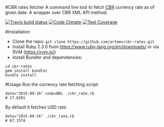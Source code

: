 #CBR rates fetcher
A command line tool to fetch [CBR](http://cbr.ru) currency rate as of given date. A wrapper over CBR XML API method.

[![Travis build status](http://img.shields.io/travis/artemv/cbr-rates.svg?style=flat)](https://travis-ci.org/artemv/cbr-rates)
[![Code Climate](https://codeclimate.com/github/artemv/cbr-rates/badges/gpa.svg)](https://codeclimate.com/github/artemv/cbr-rates)
[![Test Coverage](https://codeclimate.com/github/artemv/cbr-rates/badges/coverage.svg)](https://codeclimate.com/github/artemv/cbr-rates/coverage)

#Installation
* Clone the repo: `git clone https://github.com/artemv/cbr-rates.git`
* Install Ruby 2.3.0 from https://www.ruby-lang.org/en/downloads/ or via RVM (https://rvm.io/)
* Install Bundler and dependencies:
```
cd cbr-rates
gem install bundler
bundle install
```

#Usage
Run the currency rate fetching script:
```
date="2015-09-16" code=BRL ./cbr_rate.rb
# 17.6201
```

By default it fetches USD rate:
```
date="2015-09-16" ./cbr_rate.rb
# 67.1574
```

